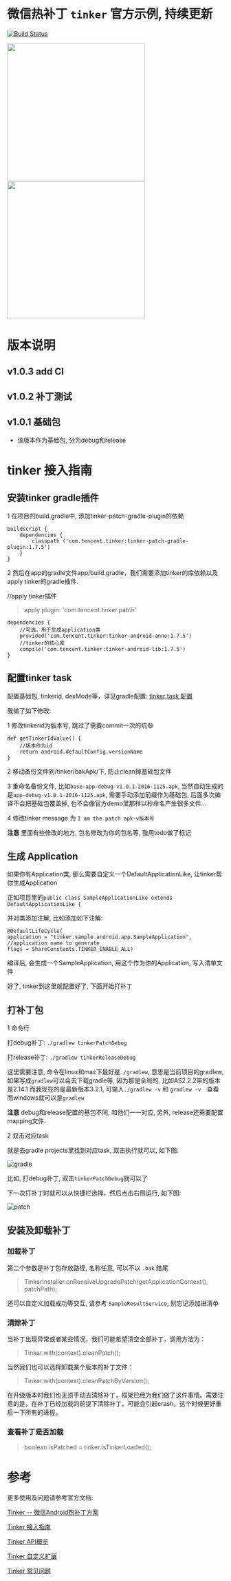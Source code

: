 # 微信热补丁 `tinker` 官方示例, 持续更新

[![Build Status](https://travis-ci.org/jp1017/tinker-sample-android.svg?branch=master)](https://travis-ci.org/jp1017/tinker-sample-android)

<img src="http://7xlah4.com1.z0.glb.clouddn.com/2016-11-25-10-52-25-294_tinker.sample..png" width="320"/> <img src="http://7xlah4.com1.z0.glb.clouddn.com/2016-11-25-10-51-57-743_tinker.sample..png" width="320"/>

# 版本说明

## v1.0.3 add CI

## v1.0.2 补丁测试

## v1.0.1 基础包

+ 该版本作为基础包, 分为debug和release

# tinker 接入指南

## 安装tinker gradle插件

1 在项目的build.gradle中, 添加tinker-patch-gradle-plugin的依赖

```
buildscript {
    dependencies {
        classpath ('com.tencent.tinker:tinker-patch-gradle-plugin:1.7.5')
    }
}
```

2 然后在app的gradle文件app/build.gradle，我们需要添加tinker的库依赖以及apply tinker的gradle插件.

//apply tinker插件
>apply plugin: 'com.tencent.tinker.patch'

```
dependencies {
    //可选，用于生成application类
    provided('com.tencent.tinker:tinker-android-anno:1.7.5')
    //tinker的核心库
    compile('com.tencent.tinker:tinker-android-lib:1.7.5')
}
```

## 配置tinker task

配置基础包, tinkerid, dexMode等，详见gradle配置: [tinker task 配置](https://github.com/jp1017/tinker-sample-android/blob/master/app/build.gradle)

我做了如下修改:

1 修改tinkerid为版本号, 跳过了需要commit一次的坑:smile:
```
def getTinkerIdValue() {
    //版本作为id
    return android.defaultConfig.versionName
}
```
2 移动备份文件到/tinker/bakApk/下, 防止clean掉基础包文件

3 重命名备份文件, 比如`base-app-debug-v1.0.1-2016-1125.apk`, 当然自动生成的是`app-debug-v1.0.1-2016-1125.apk`, 需要手动添加前缀作为基础包, 后面多次编译不会把基础包覆盖掉, 也不会像官方demo里那样以秒命名产生很多文件...

4 修改tinker message 为 `I am the patch apk-v版本号`



**注意** 里面有些修改的地方, 包名修改为你的包名等, 我用todo做了标记

## 生成 Application

如果你有Application类, 那么需要自定义一个DefaultApplicationLike, 让tinker帮你生成Application

正如项目里的`public class SampleApplicationLike extends DefaultApplicationLike {`

并对类添加注解, 比如添加如下注解:

```
@DefaultLifeCycle(
application = "tinker.sample.android.app.SampleApplication",             //application name to generate
flags = ShareConstants.TINKER_ENABLE_ALL)
```

编译后, 会生成一个SampleApplication, 用这个作为你的Application, 写入清单文件

好了, tinker到这里就配置好了, 下面开始打补丁

## 打补丁包

1 命令行

打debug补丁: `./gradlew tinkerPatchDebug`

打release补丁: `./gradlew tinkerReleaseDebug`

这里需要注意, 命令在linux和mac下最好是`./gradlew`, 意思是当前项目的gradlew, 如果写成`gradlew`可以会去下载gradle等, 因为那是全局的, 比如AS2.2.2带的版本是2.14.1
而我现在的是最新版本3.2.1, 可输入`./gradlew -v` 和 `gradlew -v`　查看
而windows就可以是`gradlew`

**注意** debug和release配置的基包不同, 和他们一一对应, 另外, release还需要配置mapping文件.

2 双击对应task

就是去gradle projects里找到对应task, 双击执行就可以, 如下图:

![gradle](http://7xlah4.com1.z0.glb.clouddn.com/20161125%20125123tinker%20gradle.png)

比如, 打debug补丁, 双击`tinkerPatchDebug`就可以了

下一次打补丁时就可以从快捷栏选择，然后点击右侧运行, 如下图:

![patch](http://7xlah4.com1.z0.glb.clouddn.com/20161125130855tinker1.png)

## 安装及卸载补丁

### 加载补丁
第二个参数是补丁包存放路径, 名称任意, 可以不以 `.bak` 结尾

>TinkerInstaller.onReceiveUpgradePatch(getApplicationContext(), patchPath);

还可以自定义加载成功等交互, 请参考 `SampleResultService`, 别忘记添加进清单

### 清除补丁

当补丁出现异常或者某些情况，我们可能希望清空全部补丁，调用方法为：

>Tinker.with(context).cleanPatch();

当然我们也可以选择卸载某个版本的补丁文件：

>Tinker.with(context).cleanPatchByVersion();

在升级版本时我们也无须手动去清除补丁，框架已经为我们做了这件事情。需要注意的是，在补丁已经加载的前提下清除补丁，可能会引起crash。这个时候更好重启一下所有的进程。

### 查看补丁是否加载

>boolean isPatched = tinker.isTinkerLoaded();

# 参考

更多使用及问题请参考官方文档:

[Tinker -- 微信Android热补丁方案](https://github.com/Tencent/tinker/wiki)

[Tinker 接入指南](https://github.com/Tencent/tinker/wiki/Tinker-%E6%8E%A5%E5%85%A5%E6%8C%87%E5%8D%97)

[Tinker API概览](https://github.com/Tencent/tinker/wiki/Tinker-API%E6%A6%82%E8%A7%88)

[Tinker 自定义扩展](https://github.com/Tencent/tinker/wiki/Tinker-%E8%87%AA%E5%AE%9A%E4%B9%89%E6%89%A9%E5%B1%95)

[Tinker 常见问题](https://github.com/Tencent/tinker/wiki/Tinker-%E5%B8%B8%E8%A7%81%E9%97%AE%E9%A2%98)
